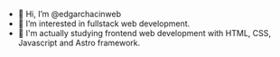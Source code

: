 - 👋 Hi, I’m @edgarchacinweb
- 👀 I’m interested in fullstack web development.
- 🚀 I'm actually studying frontend web development with HTML, CSS, Javascript and Astro framework.

<!---
edgarchacinweb/edgarchacinweb is a ✨ special ✨ repository because its `README.md` (this file) appears on your GitHub profile.
You can click the Preview link to take a look at your changes.
--->
